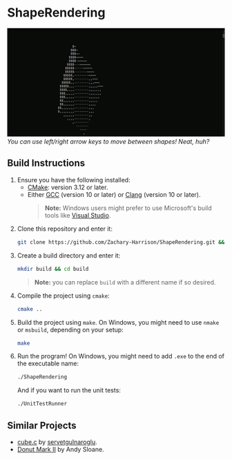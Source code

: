 # ShapeRendering

![demo.gif](demo.gif)
<br> *You can use left/right arrow keys to move between shapes! Neat, huh?*

## Build Instructions

1. Ensure you have the following installed:
   - [CMake](https://cmake.org/download/): version 3.12 or later.
   - Either [GCC](https://gcc.gnu.org/install/download.html) (version 10 or later) or [Clang](https://releases.llvm.org/download.html) (version 10 or later). 
      > **Note:** Windows users might prefer to use Microsoft's build tools like [Visual Studio](https://visualstudio.microsoft.com/downloads/).
2. Clone this repository and enter it:
   ```bash
   git clone https://github.com/Zachary-Harrison/ShapeRendering.git && cd ShapeRendering/
   ```
3. Create a build directory and enter it:
   ```bash
   mkdir build && cd build
   ```
   > **Note:** you can replace `build` with a different name if so desired.
4. Compile the project using `cmake`:
   ```bash
   cmake ..
   ```
5. Build the project using `make`. On Windows, you might need to use `nmake` or `msbuild`, depending on your setup:
   ```bash
   make
   ```
6. Run the program! On Windows, you might need to add `.exe` to the end of the executable name:
   ```bash
   ./ShapeRendering
   ```
   And if you want to run the unit tests:
   ```bash
   ./UnitTestRunner
   ```

## Similar Projects

- [cube.c](https://github.com/servetgulnaroglu/cube.c) by [servetgulnaroglu](https://github.com/servetgulnaroglu). 
- [Donut Mark II](https://www.a1k0n.net/2011/07/20/donut-math.html) by Andy Sloane. 
